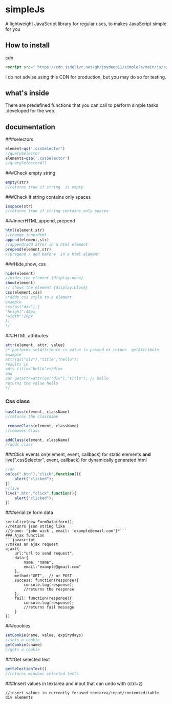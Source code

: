 # simpleJs
A lightweight JavaScript library for regular uses, to makes JavaScript simple for you

## How to install
cdn
```html
<script src=" https://cdn.jsdelivr.net/gh/joydeep11/simpleJs/main/js/simple.js"></script>
```
I do not advise using this CDN for production, but you may do so for testing.
## what's inside
There are predefined functions that you can call to perform simple tasks  ,developed for the web.
## documentation
###selectors
```javascript
element=qs('.cssSelector')
//querySelector
elements=qsa('.cssSelector')
//querySelectorAll
```
###Check empty string
```javascript
empty(str)
//returns true if string  is empty
```
###Check if string contains only spaces
```javascript
isspace(str)
//returns true if string contains only spaces
```
###innerHTML,append, prepend
```javascript
html(element,str)
//change innerHtml 
append(element,str)
//append/add after in a html element
prepend(element,str)
//prepend / add before  in a html element
```
###Hide,show, css
```javascript
hide(element)
//hides the element {display:none}
show(element)
// shows the element {display:block}
css(element,css)
/*adds css style to a element
example
css(qs("div"),{
"height":40px,
"width":20px
})
*/
```
###HTML attributes
```javascript
attr(element, attr, value)
/* performs setAttribute is value is passed or retuns  getAttribute
example
attr(qs("div"),"title","hello");
results in
<div title="hello"></div>
and
var getattr=attr(qs("div"),"title"); // hello
returns the value hello
*/
```
### Css class
```javascript
hasClass(element, className)
//returns the classname

 removeClass(element, className)
//removes Class

addClass(element, className)
//adds class
```
###Click events
 on(element, event, callback)
 for static elements
 **and**
 live(".cssSelector", event, callback)
 for dynamically generated html
```javascript
//on
on(qs(".btn"),"click",function(){
	alert("clicked");
})
//live
live(".btn","click",function(){
	alert("clicked");
})
```
###serialize form data
```
serialize(new FormData(form));
//retunrs json string like 
//{name: 'john wick', email: 'example@email.com'}*```
### Ajax function
```javascript
//makes an ajax request
ajax({
	url:"url to send request",
	data:{
		name: "name",
		email:"example@gmail.com"
	},
	method:"GET",  // or POST
	success: function(response){
		console.log(response);
		//returns the response
	},
	fail: function(response){
		console.log(response);
		//returns fail message
	}
})
```
###cookies
```javascript
setCookie(name, value, expirydays)
//sets a cookie
getCookie(cname)
//gets a cookie
```
###Get selected text
```javascript
getSelectionText()
//returns windows selected texts
```
###Insert values in textarea and input that can undo with (ctrl+z)
```insertText(txt)
//insert values in currently focused textarea/input/contenteditable div elements
```
